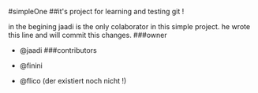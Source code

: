 #simpleOne
##it's project for learning and testing git !

in the begining jaadi is the only colaborator in this simple project. he wrote this line and will commit this changes.
###owner
* @jaadi
###contributors

* @finini
* @flico (der existiert noch nicht !)
